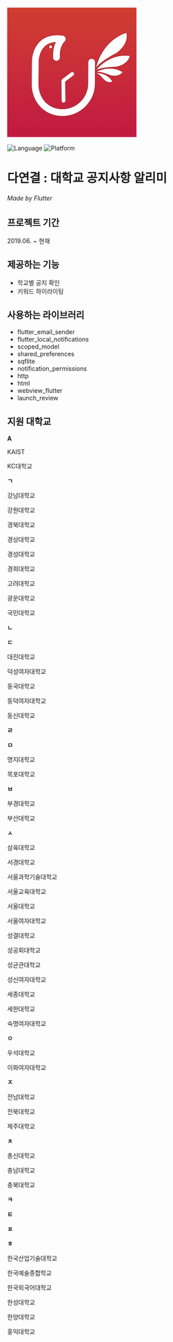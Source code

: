 ![logo](./images/logo.jpeg)

![Language](https://img.shields.io/badge/language-dart-blue.svg)
![Platform](https://img.shields.io/badge/platform-flutter-blue.svg)

# 다연결 : 대학교 공지사항 알리미

###### Made by Flutter

## 프로젝트 기간

2019.06. ~ 현재

## 제공하는 기능

- 학교별 공지 확인
- 키워드 하이라이팅

## 사용하는 라이브러리

- flutter_email_sender
- flutter_local_notifications
- scoped_model
- shared_preferences
- sqflite
- notification_permissions
- http
- html
- webview_flutter
- launch_review

## 지원 대학교

**A**

KAIST

KC대학교

**ㄱ**

강남대학교

강원대학교

경북대학교

경상대학교

경성대학교

경희대학교

고려대학교

광운대학교

국민대학교

**ㄴ**

**ㄷ**

대진대학교

덕성여자대학교

동국대학교

동덕여자대학교

동신대학교

**ㄹ**

**ㅁ**

명지대학교

목포대학교

**ㅂ**

부경대학교

부산대학교

**ㅅ**

삼육대학교

서경대학교

서울과학기술대학교

서울교육대학교

서울대학교

서울여자대학교

성결대학교

성공회대학교

성균관대학교

성신여자대학교

세종대학교

세한대학교

숙명여자대학교

**ㅇ**

우석대학교

이화여자대학교

**ㅈ**

전남대학교

전북대학교

제주대학교

**ㅊ**

총신대학교

충남대학교

충북대학교

**ㅋ**

**ㅌ**

**ㅍ**

**ㅎ**

한국산업기술대학교

한국예술종합학교

한국외국어대학교

한성대학교

한양대학교

홍익대학교